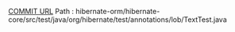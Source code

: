 [COMMIT URL](https://github.com/hibernate/hibernate-orm/commit/f6879787e268af05f65d018c4d4f05a5e064d1e2)
Path : hibernate-orm/hibernate-core/src/test/java/org/hibernate/test/annotations/lob/TextTest.java